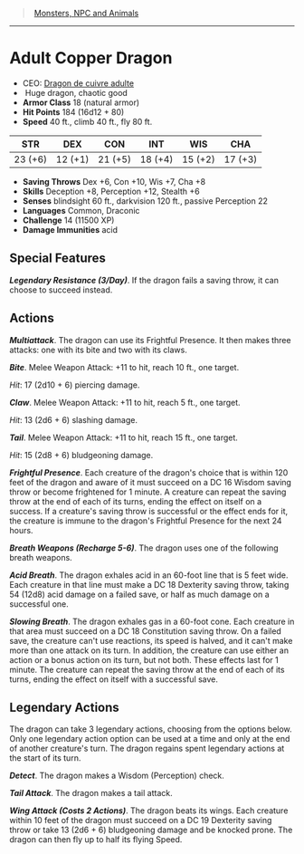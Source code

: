 ﻿---
!MonsterItem
Family: MonsterVO
Type: dragon
Size: Huge
Alignment: chaotic good
ArmorClass: 18 (natural armor)
HitPoints: 184 (16d12 + 80)
Speed: 40 ft., climb 40 ft., fly 80 ft.
Strength: 23 (+6)
Dexterity: 12 (+1)
Constitution: 21 (+5)
Intelligence: 18 (+4)
Wisdom: 15 (+2)
Charisma: 17 (+3)
SavingThrows: Dex +6, Con +10, Wis +7, Cha +8
Skills: Deception +8, Perception +12, Stealth +6
DamageImmunities: acid
Senses: blindsight 60 ft., darkvision 120 ft., passive Perception 22
Languages: Common, Draconic
Challenge: 14 (11500 XP)
Id: monsters_vo.md#adult-copper-dragon
ParentLink: monsters_vo.md#monsters-npc-and-animals
Name: Adult Copper Dragon
ParentName: Monsters, NPC and Animals
NameLevel: 1
AltName: '[Dragon de cuivre adulte](hd_monsters_dragon_de_cuivre_adulte.md)'
Attributes:
  Name: Adult Copper Dragon
  Markdown: >+
    # <!--Name-->Adult Copper Dragon<!--/Name-->


    - CEO: <!--AltName-->[Dragon de cuivre adulte](hd_monsters_dragon_de_cuivre_adulte.md)<!--/AltName-->

    -  <!--Size-->Huge<!--/Size--> <!--Type-->dragon<!--/Type-->, <!--Alignment-->chaotic good<!--/Alignment-->

    - **Armor Class** <!--ArmorClass-->18 (natural armor)<!--/ArmorClass-->

    - **Hit Points** <!--HitPoints-->184 (16d12 + 80)<!--/HitPoints-->

    - **Speed** <!--Speed-->40 ft., climb 40 ft., fly 80 ft.<!--/Speed-->


    |STR|DEX|CON|INT|WIS|CHA|

    |---|---|---|---|---|---|

    |<!--Strength-->23 (+6)<!--/Strength-->|<!--Dexterity-->12 (+1)<!--/Dexterity-->|<!--Constitution-->21 (+5)<!--/Constitution-->|<!--Intelligence-->18 (+4)<!--/Intelligence-->|<!--Wisdom-->15 (+2)<!--/Wisdom-->|<!--Charisma-->17 (+3)<!--/Charisma-->|


    - **Saving Throws** <!--SavingThrows-->Dex +6, Con +10, Wis +7, Cha +8<!--/SavingThrows-->

    - **Skills** <!--Skills-->Deception +8, Perception +12, Stealth +6<!--/Skills-->

    - **Senses** <!--Senses-->blindsight 60 ft., darkvision 120 ft., passive Perception 22<!--/Senses-->

    - **Languages** <!--Languages-->Common, Draconic<!--/Languages-->

    - **Challenge** <!--Challenge-->14 (11500 XP)<!--/Challenge-->

    - **Damage Immunities** <!--DamageImmunities-->acid<!--/DamageImmunities-->


    ## Special Features


    **_Legendary Resistance (3/Day)_**. If the dragon fails a saving throw, it can choose to succeed instead.


    ## Actions


    **_Multiattack_**. The dragon can use its Frightful Presence. It then makes three attacks: one with its bite and two with its claws.


    **_Bite_**. Melee Weapon Attack: +11 to hit, reach 10 ft., one target.


    _Hit_: 17 (2d10 + 6) piercing damage.


    **_Claw_**. Melee Weapon Attack: +11 to hit, reach 5 ft., one target.


    _Hit_: 13 (2d6 + 6) slashing damage.


    **_Tail_**. Melee Weapon Attack: +11 to hit, reach 15 ft., one target.


    _Hit_: 15 (2d8 + 6) bludgeoning damage.


    **_Frightful Presence_**. Each creature of the dragon's choice that is within 120 feet of the dragon and aware of it must succeed on a DC 16 Wisdom saving throw or become frightened for 1 minute. A creature can repeat the saving throw at the end of each of its turns, ending the effect on itself on a success. If a creature's saving throw is successful or the effect ends for it, the creature is immune to the dragon's Frightful Presence for the next 24 hours.


    **_Breath Weapons (Recharge 5-6)_**. The dragon uses one of the following breath weapons.


    **_Acid Breath_**. The dragon exhales acid in an 60-foot line that is 5 feet wide. Each creature in that line must make a DC 18 Dexterity saving throw, taking 54 (12d8) acid damage on a failed save, or half as much damage on a successful one.


    **_Slowing Breath_**. The dragon exhales gas in a 60-foot cone. Each creature in that area must succeed on a DC 18 Constitution saving throw. On a failed save, the creature can't use reactions, its speed is halved, and it can't make more than one attack on its turn. In addition, the creature can use either an action or a bonus action on its turn, but not both. These effects last for 1 minute. The creature can repeat the saving throw at the end of each of its turns, ending the effect on itself with a successful save.


    ## Legendary Actions


    The dragon can take 3 legendary actions, choosing from the options below. Only one legendary action option can be used at a time and only at the end of another creature's turn. The dragon regains spent legendary actions at the start of its turn.


    **_Detect_**. The dragon makes a Wisdom (Perception) check.


    **_Tail Attack_**. The dragon makes a tail attack.


    **_Wing Attack (Costs 2 Actions)_**. The dragon beats its wings. Each creature within 10 feet of the dragon must succeed on a DC 19 Dexterity saving throw or take 13 (2d6 + 6) bludgeoning damage and be knocked prone. The dragon can then fly up to half its flying Speed.

  AltName: '[Dragon de cuivre adulte](hd_monsters_dragon_de_cuivre_adulte.md)'
  Size: Huge
  Type: dragon
  Alignment: chaotic good
  ArmorClass: 18 (natural armor)
  HitPoints: 184 (16d12 + 80)
  Speed: 40 ft., climb 40 ft., fly 80 ft.
  Strength: 23 (+6)
  Dexterity: 12 (+1)
  Constitution: 21 (+5)
  Intelligence: 18 (+4)
  Wisdom: 15 (+2)
  Charisma: 17 (+3)
  SavingThrows: Dex +6, Con +10, Wis +7, Cha +8
  Skills: Deception +8, Perception +12, Stealth +6
  Senses: blindsight 60 ft., darkvision 120 ft., passive Perception 22
  Languages: Common, Draconic
  Challenge: 14 (11500 XP)
  DamageImmunities: acid
AttributesDictionary: >+
  Name: Adult Copper Dragon

  Markdown: >+

    # <!--Name-->Adult Copper Dragon<!--/Name-->





    - CEO: <!--AltName-->[Dragon de cuivre adulte](hd_monsters_dragon_de_cuivre_adulte.md)<!--/AltName-->



    -  <!--Size-->Huge<!--/Size--> <!--Type-->dragon<!--/Type-->, <!--Alignment-->chaotic good<!--/Alignment-->



    - **Armor Class** <!--ArmorClass-->18 (natural armor)<!--/ArmorClass-->



    - **Hit Points** <!--HitPoints-->184 (16d12 + 80)<!--/HitPoints-->



    - **Speed** <!--Speed-->40 ft., climb 40 ft., fly 80 ft.<!--/Speed-->





    |STR|DEX|CON|INT|WIS|CHA|



    |---|---|---|---|---|---|



    |<!--Strength-->23 (+6)<!--/Strength-->|<!--Dexterity-->12 (+1)<!--/Dexterity-->|<!--Constitution-->21 (+5)<!--/Constitution-->|<!--Intelligence-->18 (+4)<!--/Intelligence-->|<!--Wisdom-->15 (+2)<!--/Wisdom-->|<!--Charisma-->17 (+3)<!--/Charisma-->|





    - **Saving Throws** <!--SavingThrows-->Dex +6, Con +10, Wis +7, Cha +8<!--/SavingThrows-->



    - **Skills** <!--Skills-->Deception +8, Perception +12, Stealth +6<!--/Skills-->



    - **Senses** <!--Senses-->blindsight 60 ft., darkvision 120 ft., passive Perception 22<!--/Senses-->



    - **Languages** <!--Languages-->Common, Draconic<!--/Languages-->



    - **Challenge** <!--Challenge-->14 (11500 XP)<!--/Challenge-->



    - **Damage Immunities** <!--DamageImmunities-->acid<!--/DamageImmunities-->





    ## Special Features





    **_Legendary Resistance (3/Day)_**. If the dragon fails a saving throw, it can choose to succeed instead.





    ## Actions





    **_Multiattack_**. The dragon can use its Frightful Presence. It then makes three attacks: one with its bite and two with its claws.





    **_Bite_**. Melee Weapon Attack: +11 to hit, reach 10 ft., one target.





    _Hit_: 17 (2d10 + 6) piercing damage.





    **_Claw_**. Melee Weapon Attack: +11 to hit, reach 5 ft., one target.





    _Hit_: 13 (2d6 + 6) slashing damage.





    **_Tail_**. Melee Weapon Attack: +11 to hit, reach 15 ft., one target.





    _Hit_: 15 (2d8 + 6) bludgeoning damage.





    **_Frightful Presence_**. Each creature of the dragon's choice that is within 120 feet of the dragon and aware of it must succeed on a DC 16 Wisdom saving throw or become frightened for 1 minute. A creature can repeat the saving throw at the end of each of its turns, ending the effect on itself on a success. If a creature's saving throw is successful or the effect ends for it, the creature is immune to the dragon's Frightful Presence for the next 24 hours.





    **_Breath Weapons (Recharge 5-6)_**. The dragon uses one of the following breath weapons.





    **_Acid Breath_**. The dragon exhales acid in an 60-foot line that is 5 feet wide. Each creature in that line must make a DC 18 Dexterity saving throw, taking 54 (12d8) acid damage on a failed save, or half as much damage on a successful one.





    **_Slowing Breath_**. The dragon exhales gas in a 60-foot cone. Each creature in that area must succeed on a DC 18 Constitution saving throw. On a failed save, the creature can't use reactions, its speed is halved, and it can't make more than one attack on its turn. In addition, the creature can use either an action or a bonus action on its turn, but not both. These effects last for 1 minute. The creature can repeat the saving throw at the end of each of its turns, ending the effect on itself with a successful save.





    ## Legendary Actions





    The dragon can take 3 legendary actions, choosing from the options below. Only one legendary action option can be used at a time and only at the end of another creature's turn. The dragon regains spent legendary actions at the start of its turn.





    **_Detect_**. The dragon makes a Wisdom (Perception) check.





    **_Tail Attack_**. The dragon makes a tail attack.





    **_Wing Attack (Costs 2 Actions)_**. The dragon beats its wings. Each creature within 10 feet of the dragon must succeed on a DC 19 Dexterity saving throw or take 13 (2d6 + 6) bludgeoning damage and be knocked prone. The dragon can then fly up to half its flying Speed.



  AltName: '[Dragon de cuivre adulte](hd_monsters_dragon_de_cuivre_adulte.md)'

  Size: Huge

  Type: dragon

  Alignment: chaotic good

  ArmorClass: 18 (natural armor)

  HitPoints: 184 (16d12 + 80)

  Speed: 40 ft., climb 40 ft., fly 80 ft.

  Strength: 23 (+6)

  Dexterity: 12 (+1)

  Constitution: 21 (+5)

  Intelligence: 18 (+4)

  Wisdom: 15 (+2)

  Charisma: 17 (+3)

  SavingThrows: Dex +6, Con +10, Wis +7, Cha +8

  Skills: Deception +8, Perception +12, Stealth +6

  Senses: blindsight 60 ft., darkvision 120 ft., passive Perception 22

  Languages: Common, Draconic

  Challenge: 14 (11500 XP)

  DamageImmunities: acid

---
> [Monsters, NPC and Animals](srd_monsters.md)

---

# Adult Copper Dragon

- CEO: [Dragon de cuivre adulte](hd_monsters_dragon_de_cuivre_adulte.md)
-  Huge dragon, chaotic good
- **Armor Class** 18 (natural armor)
- **Hit Points** 184 (16d12 + 80)
- **Speed** 40 ft., climb 40 ft., fly 80 ft.

|STR|DEX|CON|INT|WIS|CHA|
|---|---|---|---|---|---|
|23 (+6)|12 (+1)|21 (+5)|18 (+4)|15 (+2)|17 (+3)|

- **Saving Throws** Dex +6, Con +10, Wis +7, Cha +8
- **Skills** Deception +8, Perception +12, Stealth +6
- **Senses** blindsight 60 ft., darkvision 120 ft., passive Perception 22
- **Languages** Common, Draconic
- **Challenge** 14 (11500 XP)
- **Damage Immunities** acid

## Special Features

**_Legendary Resistance (3/Day)_**. If the dragon fails a saving throw, it can choose to succeed instead.

## Actions

**_Multiattack_**. The dragon can use its Frightful Presence. It then makes three attacks: one with its bite and two with its claws.

**_Bite_**. Melee Weapon Attack: +11 to hit, reach 10 ft., one target.

_Hit_: 17 (2d10 + 6) piercing damage.

**_Claw_**. Melee Weapon Attack: +11 to hit, reach 5 ft., one target.

_Hit_: 13 (2d6 + 6) slashing damage.

**_Tail_**. Melee Weapon Attack: +11 to hit, reach 15 ft., one target.

_Hit_: 15 (2d8 + 6) bludgeoning damage.

**_Frightful Presence_**. Each creature of the dragon's choice that is within 120 feet of the dragon and aware of it must succeed on a DC 16 Wisdom saving throw or become frightened for 1 minute. A creature can repeat the saving throw at the end of each of its turns, ending the effect on itself on a success. If a creature's saving throw is successful or the effect ends for it, the creature is immune to the dragon's Frightful Presence for the next 24 hours.

**_Breath Weapons (Recharge 5-6)_**. The dragon uses one of the following breath weapons.

**_Acid Breath_**. The dragon exhales acid in an 60-foot line that is 5 feet wide. Each creature in that line must make a DC 18 Dexterity saving throw, taking 54 (12d8) acid damage on a failed save, or half as much damage on a successful one.

**_Slowing Breath_**. The dragon exhales gas in a 60-foot cone. Each creature in that area must succeed on a DC 18 Constitution saving throw. On a failed save, the creature can't use reactions, its speed is halved, and it can't make more than one attack on its turn. In addition, the creature can use either an action or a bonus action on its turn, but not both. These effects last for 1 minute. The creature can repeat the saving throw at the end of each of its turns, ending the effect on itself with a successful save.

## Legendary Actions

The dragon can take 3 legendary actions, choosing from the options below. Only one legendary action option can be used at a time and only at the end of another creature's turn. The dragon regains spent legendary actions at the start of its turn.

**_Detect_**. The dragon makes a Wisdom (Perception) check.

**_Tail Attack_**. The dragon makes a tail attack.

**_Wing Attack (Costs 2 Actions)_**. The dragon beats its wings. Each creature within 10 feet of the dragon must succeed on a DC 19 Dexterity saving throw or take 13 (2d6 + 6) bludgeoning damage and be knocked prone. The dragon can then fly up to half its flying Speed.

